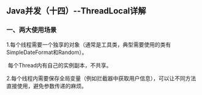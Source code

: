 ## Java并发（十四）--ThreadLocal详解

### 一、两大使用场景

 1.每个线程需要一个独享的对象（通常是工具类，典型需要使用的类有SimpleDateFormat和Random）。

​	每个Thread内有自己的实例副本，不共享。

2.每个线程内需要保存全局变量（例如拦截器中获取用户信息），可以让不同方法直接使用，避免参数传递的麻烦。

